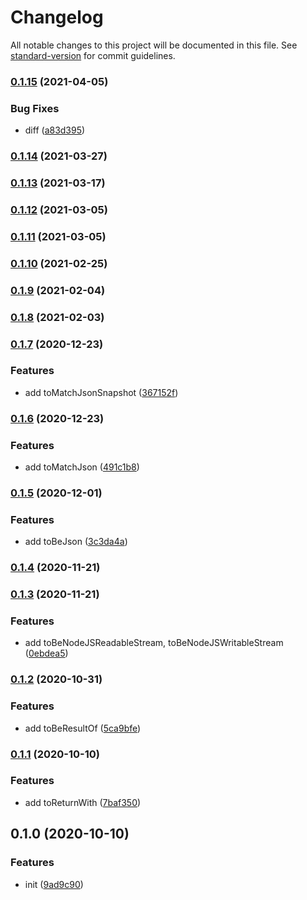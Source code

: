 # Changelog

All notable changes to this project will be documented in this file. See [standard-version](https://github.com/conventional-changelog/standard-version) for commit guidelines.

### [0.1.15](https://github.com/BlackGlory/jest-matchers/compare/v0.1.14...v0.1.15) (2021-04-05)


### Bug Fixes

* diff ([a83d395](https://github.com/BlackGlory/jest-matchers/commit/a83d395a7e051b40aef60b0e7dabbf35ef571e74))

### [0.1.14](https://github.com/BlackGlory/jest-matchers/compare/v0.1.13...v0.1.14) (2021-03-27)

### [0.1.13](https://github.com/BlackGlory/jest-matchers/compare/v0.1.12...v0.1.13) (2021-03-17)

### [0.1.12](https://github.com/BlackGlory/jest-matchers/compare/v0.1.11...v0.1.12) (2021-03-05)

### [0.1.11](https://github.com/BlackGlory/jest-matchers/compare/v0.1.10...v0.1.11) (2021-03-05)

### [0.1.10](https://github.com/BlackGlory/jest-matchers/compare/v0.1.9...v0.1.10) (2021-02-25)

### [0.1.9](https://github.com/BlackGlory/jest-matchers/compare/v0.1.8...v0.1.9) (2021-02-04)

### [0.1.8](https://github.com/BlackGlory/jest-matchers/compare/v0.1.7...v0.1.8) (2021-02-03)

### [0.1.7](https://github.com/BlackGlory/jest-matchers/compare/v0.1.6...v0.1.7) (2020-12-23)


### Features

* add toMatchJsonSnapshot ([367152f](https://github.com/BlackGlory/jest-matchers/commit/367152ff913e2056e83faf36e2a6d15c2fe9c667))

### [0.1.6](https://github.com/BlackGlory/jest-matchers/compare/v0.1.5...v0.1.6) (2020-12-23)


### Features

* add toMatchJson ([491c1b8](https://github.com/BlackGlory/jest-matchers/commit/491c1b863d547260f466905d05793a98db02437e))

### [0.1.5](https://github.com/BlackGlory/jest-matchers/compare/v0.1.4...v0.1.5) (2020-12-01)


### Features

* add toBeJson ([3c3da4a](https://github.com/BlackGlory/jest-matchers/commit/3c3da4a8a837064fd224ab4ee8c776fd229b0baa))

### [0.1.4](https://github.com/BlackGlory/jest-matchers/compare/v0.1.3...v0.1.4) (2020-11-21)

### [0.1.3](https://github.com/BlackGlory/jest-matchers/compare/v0.1.2...v0.1.3) (2020-11-21)


### Features

* add toBeNodeJSReadableStream, toBeNodeJSWritableStream ([0ebdea5](https://github.com/BlackGlory/jest-matchers/commit/0ebdea5e20da8edb5a43768d083dc324425feb7f))

### [0.1.2](https://github.com/BlackGlory/jest-matchers/compare/v0.1.1...v0.1.2) (2020-10-31)


### Features

* add toBeResultOf ([5ca9bfe](https://github.com/BlackGlory/jest-matchers/commit/5ca9bfee4303117a3e41f067a7d4826a7f421c78))

### [0.1.1](https://github.com/BlackGlory/jest-matchers/compare/v0.1.0...v0.1.1) (2020-10-10)


### Features

* add toReturnWith ([7baf350](https://github.com/BlackGlory/jest-matchers/commit/7baf350331d48014e5f31f9727bb3047eaec9bb2))

## 0.1.0 (2020-10-10)


### Features

* init ([9ad9c90](https://github.com/BlackGlory/jest-matchers/commit/9ad9c901b7ca4233268888be7c54f4c13ccf66ee))
